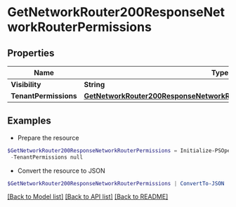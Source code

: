 # GetNetworkRouter200ResponseNetworkRouterPermissions
## Properties

Name | Type | Description | Notes
------------ | ------------- | ------------- | -------------
**Visibility** | **String** |  | [optional] 
**TenantPermissions** | [**GetNetworkRouter200ResponseNetworkRouterPermissionsTenantPermissions**](GetNetworkRouter200ResponseNetworkRouterPermissionsTenantPermissions.md) |  | [optional] 

## Examples

- Prepare the resource
```powershell
$GetNetworkRouter200ResponseNetworkRouterPermissions = Initialize-PSOpenAPIToolsGetNetworkRouter200ResponseNetworkRouterPermissions  -Visibility null `
 -TenantPermissions null
```

- Convert the resource to JSON
```powershell
$GetNetworkRouter200ResponseNetworkRouterPermissions | ConvertTo-JSON
```

[[Back to Model list]](../README.md#documentation-for-models) [[Back to API list]](../README.md#documentation-for-api-endpoints) [[Back to README]](../README.md)

